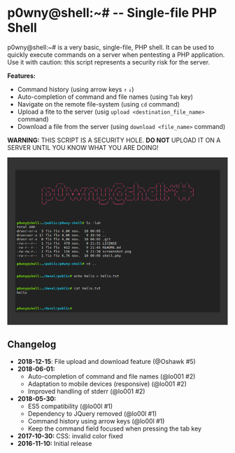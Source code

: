 # p0wny@shell:~# -- Single-file PHP Shell

p0wny@shell:~# is a very basic, single-file, PHP shell. It can be used to quickly execute commands on a server when pentesting a PHP application. Use it with caution: this script represents a security risk for the server.

**Features:**

* Command history (using arrow keys `↑` `↓`)
* Auto-completion of command and file names (using `Tab` key)
* Navigate on the remote file-system (using `cd` command)
* Upload a fite to the server (usig `upload <destination_file_name>` command)
* Download a file from the server (using `download <file_name>` command)

**WARNING:** THIS SCRIPT IS A SECURITY HOLE. **DO NOT** UPLOAD IT ON A SERVER UNTIL YOU KNOW WHAT YOU ARE DOING!

![Screenshot](./screenshot.png)


## Changelog

* **2018-12-15**: File upload and download feature (@Oshawk #5)
* **2018-06-01:**
  * Auto-completion of command and file names (@lo001 #2)
  * Adaptation to mobile devices (responsive) (@lo001 #2)
  * Improved handling of stderr (@lo001 #2)
* **2018-05-30:**
  * ES5 compatibility (@lo00l #1)
  * Dependency to JQuery removed (@lo00l #1)
  * Command history using arrow keys (@lo00l #1)
  * Keep the command field focused when pressing the tab key
* **2017-10-30:** CSS: invalid color fixed
* **2016-11-10:** Initial release
